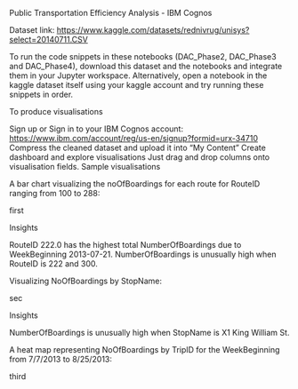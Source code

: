 Public Transportation Efficiency Analysis - IBM Cognos

Dataset link: https://www.kaggle.com/datasets/rednivrug/unisys?select=20140711.CSV

To run the code snippets in these notebooks (DAC_Phase2, DAC_Phase3 and DAC_Phase4), download this dataset and the notebooks and integrate them in your Jupyter workspace. Alternatively, open a notebook in the kaggle dataset itself using your kaggle account and try running these snippets in order.

To produce visualisations

Sign up or Sign in to your IBM Cognos account: https://www.ibm.com/account/reg/us-en/signup?formid=urx-34710
Compress the cleaned dataset and upload it into “My Content”
Create dashboard and explore visualisations
Just drag and drop columns onto visualisation fields.
Sample visualisations


A bar chart visualizing the noOfBoardings for each route for RouteID ranging from 100 to 288:

first

Insights

RouteID 222.0 has the highest total NumberOfBoardings due to WeekBeginning 2013-07-21. NumberOfBoardings is unusually high when RouteID is 222 and 300.

Visualizing NoOfBoardings by StopName:

sec

Insights

NumberOfBoardings is unusually high when StopName is X1 King William St.

A heat map representing NoOfBoardings by TripID for the WeekBeginning from 7/7/2013 to 8/25/2013:

third

